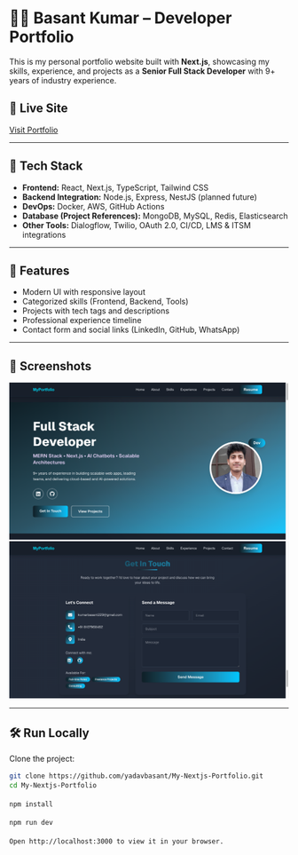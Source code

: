 # 🧑‍💻 Basant Kumar – Developer Portfolio

This is my personal portfolio website built with **Next.js**, showcasing my skills, experience, and projects as a **Senior Full Stack Developer** with 9+ years of industry experience.

## 🔗 Live Site
[Visit Portfolio](https://your-portfolio-url.com)

---

## 🚀 Tech Stack

- **Frontend:** React, Next.js, TypeScript, Tailwind CSS
- **Backend Integration:** Node.js, Express, NestJS (planned future)
- **DevOps:** Docker, AWS, GitHub Actions
- **Database (Project References):** MongoDB, MySQL, Redis, Elasticsearch
- **Other Tools:** Dialogflow, Twilio, OAuth 2.0, CI/CD, LMS & ITSM integrations

---

## 📂 Features

- Modern UI with responsive layout
- Categorized skills (Frontend, Backend, Tools)
- Projects with tech tags and descriptions
- Professional experience timeline
- Contact form and social links (LinkedIn, GitHub, WhatsApp)

---

## 📸 Screenshots
<!-- to do later -->
<img src="public/screenshot1.png" width="600" alt="Home Page" />
<img src="public/screenshot2.png" width="600" alt="Services Section" />

---

## 🛠️ Run Locally

Clone the project:

```bash
git clone https://github.com/yadavbasant/My-Nextjs-Portfolio.git
cd My-Nextjs-Portfolio

npm install

npm run dev

Open http://localhost:3000 to view it in your browser.